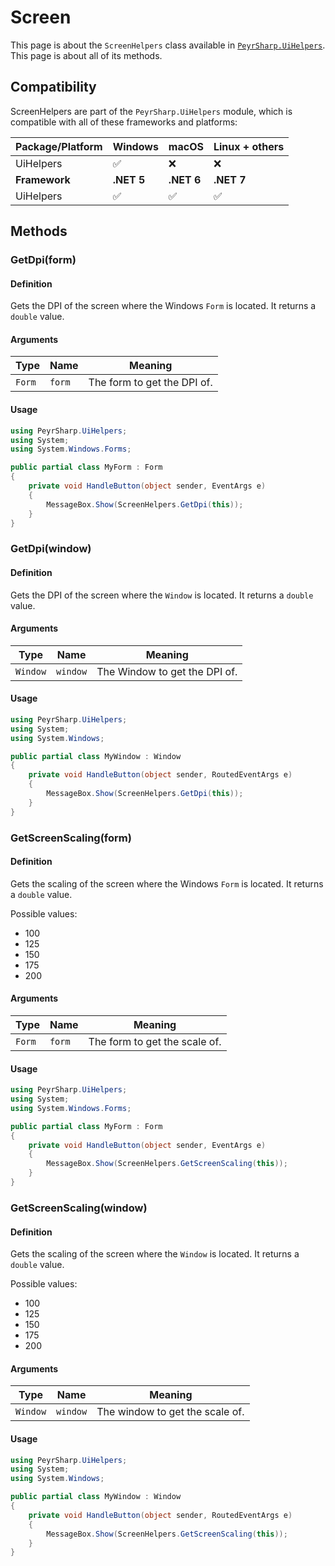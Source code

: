# Screen
This page is about the `ScreenHelpers` class available in [`PeyrSharp.UiHelpers`](../ui-helpers.md). This page is about all of its methods.

## Compatibility

ScreenHelpers are part of the `PeyrSharp.UiHelpers` module, which is compatible with all of these frameworks and platforms:

| Package/Platform 	| Windows 	| macOS 	| Linux + others 	|
|------------------	|---------	|-------	|----------------	|
| UiHelpers            	| ✅       	| ❌     	| ❌              	|
| **Framework**         | **.NET 5** | **.NET 6**  | **.NET 7** |
| UiHelpers            	| ✅       	| ✅     	| ✅              	|

## Methods
### GetDpi(form)
#### Definition
Gets the DPI of the screen where the Windows `Form` is located. It returns a `double` value.

#### Arguments

| Type     	| Name         	| Meaning                             	|
|----------	|--------------	|-------------------------------------	|
| `Form` 	| `form`       	| The form to get the DPI of. 	|

#### Usage

~~~ c#
using PeyrSharp.UiHelpers;
using System;
using System.Windows.Forms;

public partial class MyForm : Form
{
    private void HandleButton(object sender, EventArgs e)
    {
        MessageBox.Show(ScreenHelpers.GetDpi(this));
    }
}
~~~

### GetDpi(window)
#### Definition
Gets the DPI of the screen where the `Window` is located. It returns a `double` value.

#### Arguments

| Type     	| Name         	| Meaning                             	|
|----------	|--------------	|-------------------------------------	|
| `Window` 	| `window`       	| The Window to get the DPI of. 	|

#### Usage

~~~ c#
using PeyrSharp.UiHelpers;
using System;
using System.Windows;

public partial class MyWindow : Window
{
    private void HandleButton(object sender, RoutedEventArgs e)
    {
        MessageBox.Show(ScreenHelpers.GetDpi(this));
    }
}
~~~

### GetScreenScaling(form)
#### Definition
Gets the scaling of the screen where the Windows `Form` is located. It returns a `double` value.

Possible values:

- 100
- 125
- 150
- 175
- 200

#### Arguments

| Type     	| Name         	| Meaning                             	|
|----------	|--------------	|-------------------------------------	|
| `Form` 	| `form`       	| The form to get the scale of. 	|

#### Usage

~~~ c#
using PeyrSharp.UiHelpers;
using System;
using System.Windows.Forms;

public partial class MyForm : Form
{
    private void HandleButton(object sender, EventArgs e)
    {
        MessageBox.Show(ScreenHelpers.GetScreenScaling(this));
    }
}
~~~

### GetScreenScaling(window)
#### Definition
Gets the scaling of the screen where the `Window` is located. It returns a `double` value.

Possible values:

- 100
- 125
- 150
- 175
- 200

#### Arguments

| Type     	| Name         	| Meaning                             	|
|----------	|--------------	|-------------------------------------	|
| `Window` 	| `window`       	| The window to get the scale of. 	|

#### Usage

~~~ c#
using PeyrSharp.UiHelpers;
using System;
using System.Windows;

public partial class MyWindow : Window
{
    private void HandleButton(object sender, RoutedEventArgs e)
    {
        MessageBox.Show(ScreenHelpers.GetScreenScaling(this));
    }
}
~~~